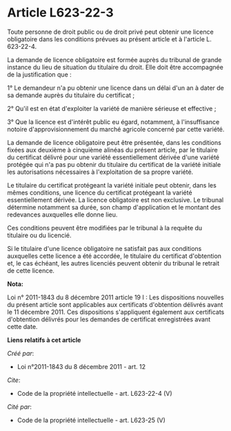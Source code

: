 # Article L623-22-3

Toute personne de droit public ou de droit privé peut obtenir une licence obligatoire dans les conditions prévues au présent
article et à l'article L. 623-22-4. 

La demande de licence obligatoire est formée auprès du tribunal de grande instance du lieu de situation du titulaire du
droit. Elle doit être accompagnée de la justification que : 

1° Le demandeur n'a pu obtenir une licence dans un délai d'un an à dater de sa demande auprès du titulaire du certificat ; 

2° Qu'il est en état d'exploiter la variété de manière sérieuse et effective ; 

3° Que la licence est d'intérêt public eu égard, notamment, à l'insuffisance notoire d'approvisionnement du marché agricole
concerné par cette variété. 

La demande de licence obligatoire peut être présentée, dans les conditions fixées aux deuxième à cinquième alinéas du présent
article, par le titulaire du certificat délivré pour une variété essentiellement dérivée d'une variété protégée qui n'a pas
pu obtenir du titulaire du certificat de la variété initiale les autorisations nécessaires à l'exploitation de sa propre
variété. 

Le titulaire du certificat protégeant la variété initiale peut obtenir, dans les mêmes conditions, une licence du certificat
protégeant la variété essentiellement dérivée. La licence obligatoire est non exclusive. Le tribunal détermine notamment sa
durée, son champ d'application et le montant des redevances auxquelles elle donne lieu. 

Ces conditions peuvent être modifiées par le tribunal à la requête du titulaire ou du licencié. 

Si le titulaire d'une licence obligatoire ne satisfait pas aux conditions auxquelles cette licence a été accordée, le
titulaire du certificat d'obtention et, le cas échéant, les autres licenciés peuvent obtenir du tribunal le retrait de cette
licence.

**Nota:**

Loi n° 2011-1843 du 8 décembre 2011 article 19 I : Les dispositions nouvelles du présent article sont applicables aux
certificats d'obtention délivrés avant le 11 décembre 2011. Ces dispositions s'appliquent également aux certificats
d'obtention délivrés pour les demandes de certificat enregistrées avant cette date.

**Liens relatifs à cet article**

_Créé par_:

  - Loi n°2011-1843 du 8 décembre 2011 - art. 12

_Cite_:

  - Code de la propriété intellectuelle - art. L623-22-4 (V)

_Cité par_:

  - Code de la propriété intellectuelle - art. L623-25 (V)
